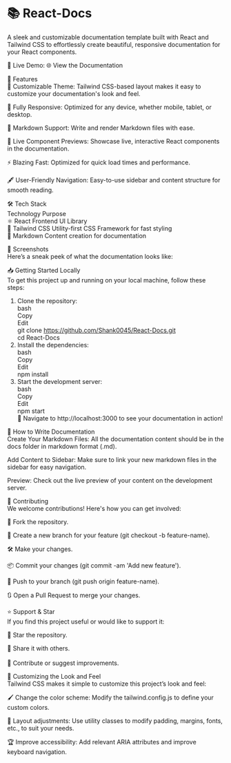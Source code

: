   <h1>📚 React-Docs</h1>
A sleek and customizable documentation template built with React and Tailwind CSS to effortlessly create beautiful, responsive documentation for your React components. </br>

🔗 Live Demo: 🌐 View the Documentation </br>

🚀 Features </br>
🌟 Customizable Theme: Tailwind CSS-based layout makes it easy to customize your documentation's look and feel. </br>

📱 Fully Responsive: Optimized for any device, whether mobile, tablet, or desktop. </br>

📝 Markdown Support: Write and render Markdown files with ease. </br>

🔄 Live Component Previews: Showcase live, interactive React components in the documentation. </br>

⚡ Blazing Fast: Optimized for quick load times and performance. </br>
 </br>
🖋️ User-Friendly Navigation: Easy-to-use sidebar and content structure for smooth reading. </br>

🛠️ Tech Stack </br>
Technology	Purpose </br>
⚛️ React	Frontend UI Library </br>
🎨 Tailwind CSS	Utility-first CSS Framework for fast styling </br>
📄 Markdown	Content creation for documentation </br>

📸 Screenshots </br>
Here’s a sneak peek of what the documentation looks like: </br>



📥 Getting Started Locally </br>
To get this project up and running on your local machine, follow these steps: </br>

1. Clone the repository: </br>
bash </br>
Copy </br>
Edit </br>
git clone https://github.com/Shank0045/React-Docs.git </br>
cd React-Docs </br>
2. Install the dependencies: </br>
bash </br>
Copy </br>
Edit </br>
npm install </br>
3. Start the development server: </br>
bash </br>
Copy </br>
Edit </br>
npm start </br>
🎉 Navigate to http://localhost:3000 to see your documentation in action! </br>

📝 How to Write Documentation </br>
Create Your Markdown Files: All the documentation content should be in the docs folder in markdown format (.md). </br>

Add Content to Sidebar: Make sure to link your new markdown files in the sidebar for easy navigation. </br>

Preview: Check out the live preview of your content on the development server. </br>

🤝 Contributing </br>
We welcome contributions! Here's how you can get involved: </br>

🍴 Fork the repository. </br>

🌿 Create a new branch for your feature (git checkout -b feature-name). </br>

🛠️ Make your changes. </br>

📦 Commit your changes (git commit -am 'Add new feature'). </br>

🚀 Push to your branch (git push origin feature-name). </br>

🔃 Open a Pull Request to merge your changes. </br>


⭐ Support & Star </br>
If you find this project useful or would like to support it: </br>

🌟 Star the repository. </br>

📢 Share it with others. </br>
 </br>
💬 Contribute or suggest improvements. </br>

🎨 Customizing the Look and Feel </br>
Tailwind CSS makes it simple to customize this project’s look and feel: </br>

🖌️ Change the color scheme: Modify the tailwind.config.js to define your custom colors. </br>

🔄 Layout adjustments: Use utility classes to modify padding, margins, fonts, etc., to suit your needs. </br>

🏆 Improve accessibility: Add relevant ARIA attributes and improve keyboard navigation. </br>

